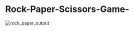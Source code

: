 # Rock-Paper-Scissors-Game-
![rock_paper_output](https://github.com/ChintaSonia/Rock-Paper-Scissors-Game-/assets/140042330/a09b3f21-9006-483d-a4a3-8e16a71c6592)

